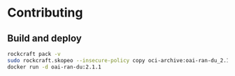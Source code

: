 # Contributing

## Build and deploy

```bash
rockcraft pack -v
sudo rockcraft.skopeo --insecure-policy copy oci-archive:oai-ran-du_2.1.1_amd64.rock docker-daemon:oai-ran-du:2.1.1
docker run -d oai-ran-du:2.1.1
```
